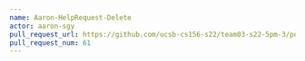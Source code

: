 ```yaml
---
name: Aaron-HelpRequest-Delete
actor: aaron-sgy
pull_request_url: https://github.com/ucsb-cs156-s22/team03-s22-5pm-3/pull/61
pull_request_num: 61
---
```

